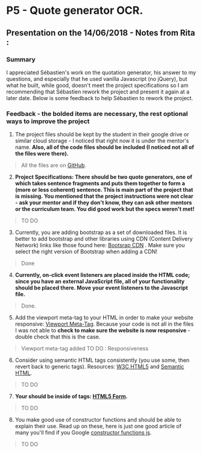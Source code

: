 # P5 - Quote generator OCR.

## Presentation on the 14/06/2018 - Notes from Rita : 
### Summary

I appreciated Sébastien's work on the quotation generator, his answer to my questions, and especially that he used vanilla Javascript (no jQuery), but what he built, while good, doesn't meet the project specifications so I am recommending that Sébastien rework the project and present it again at a later date. Below is some feedback to help Sébastien to rework the project.

### Feedback - **the bolded items are necessary, the rest optional ways to improve the project**

1. The project files should be kept by the student in their google drive or similar cloud storage - I noticed that right now it is under the mentor's name. **Also, all of the code files should be included (I noticed not all of the files were there).** 
> All the files are on [GitHub](https://github.com/sbuhl/quote-generator).

2. **Project Specifications: There should be two quote generators, one of which takes sentence fragments and puts them together to form a (more or less coherent) sentence. This is main part of the project that is missing. You mentioned that the project instructions were not clear - ask your mentor and if they don't know, they can ask other mentors or the curriculum team. You did good work but the specs weren't met!** 
> TO DO

3. Currently, you are adding bootstrap as a set of downloaded files. It is better to add bootstrap and other libraries using CDN (Content Delivery Network) links like those found here: [Bootsrap CDN](https://www.bootstrapcdn.com/) . Make sure you select the right version of Bootstrap when adding a CDN!
> Done

4. **Currently, on-click event listeners are placed inside the HTML code; since you have an external JavaScript file, all of your functionality should be placed there. Move your event listeners to the Javascript file.** 
> Done.

5. Add the viewport meta-tag to your HTML in order to make your website responsive: [Viewport Meta-Tag](https://developer.mozilla.org/en-US/docs/Mozilla/Mobile/Viewport_meta_tag). Because your code is not all in the files I was not able to **check to make sure the website is now responsive** - double check that this is the case.
> Viewport meta-tag added
> TO DO : Responsiveness

6. Consider using semantic HTML tags consistently (you use some, then revert back to generic
tags). Resources: [W3C HTML5](https://www.w3schools.com/html/html5_semantic_elements.asp) and [Semantic HTML](https://www.lifewire.com/why-use-semantic-html-3468271).
> TO DO

7. **Your should be inside of tags: [HTML5 Form](https://developer.mozilla.org/en-US/docs/Learn/HTML/Forms/How_to_structure_an_HTML_form).**
> TO DO

8. You make good use of constructor functions and should be able to explain their use. Read up on these, here is just one good article of many you'll find if you Google [constructor functions js](https://thejsguy.com/tutorials/javascript-constructor-functions-and-classes).

> TO DO